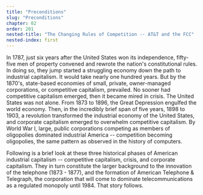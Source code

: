 ```yaml
---
title: "Preconditions"
slug: "Preconditions"
chapter: 02
order: 201
nested-title: "The Changing Rules of Competition -- AT&T and the FCC"
nested-index: first
---
```


In 1787, just six years after the United States won its independence, fifty-five men of property convened and rewrote the nation's constitutional rules. In doing so, they jump started a struggling economy down the path to industrial capitalism. It would take nearly one hundred years. But by the 1870's, state-based economies of small, private, owner-managed corporations, or competitive capitalism, prevailed. No sooner had competitive capitalism emerged, then it became mired in crisis. The United States was not alone. From 1873 to 1896, the Great Depression engulfed the world economy. Then, in the incredibly brief span of five years, 1898 to 1903, a revolution transformed the industrial economy of the United States, and corporate capitalism emerged to overwhelm competitive capitalism. By World War I, large, public corporations competing as members of oligopolies dominated industrial America -- competition becoming oligopolies, the same pattern as observed in the history of computers.

Following is a brief look at these three historical phases of American industrial capitalism -- competitive capitalism, crisis, and corporate capitalism. They in turn constitute the larger background to the innovation of the telephone (1873 - 1877), and the formation of American Telephone & Telegraph, the corporation that will come to dominate telecommunications as a regulated monopoly until 1984. That story follows.

